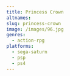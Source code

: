 ```yaml
---
title: Princess Crown
altnames:
slug: princess-crown
image: /images/96.jpg
genres:
  - action-rpg
platforms:
  - sega-saturn
  - psp
  - ps4
---
```


